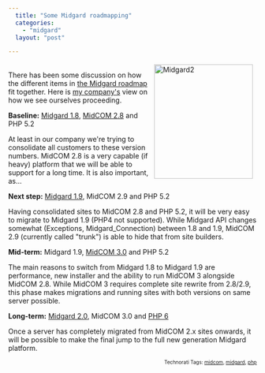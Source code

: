 ```yaml
---
  title: "Some Midgard roadmapping"
  categories: 
    - "midgard"
  layout: "post"

---
```

<p>
<img src="https://d2vqpl3tx84ay5.cloudfront.net/midgard2.jpg" height="232" width="200" border="0" align="right" hspace="8" vspace="4" alt="Midgard2" /><br />There has been some discussion on how the different items in <a href="http://trac.midgard-project.org/roadmap">the Midgard roadmap</a> fit together. Here is <a href="http://nemein.com/en/">my company's</a> view on how we see ourselves proceeding.
</p><p>
<strong>Baseline:</strong> <a href="http://www.midgard-project.org/midgard/1.8">Midgard 1.8</a>, <a href="http://www.midgard-project.org/updates/view/midcom_2-8-0_released.html">MidCOM 2.8</a> and PHP 5.2
</p><p>
At least in our company we're trying to consolidate all customers to these version numbers. MidCOM 2.8 is a very capable (if heavy) platform that we will be able to support for a long time. It is also important, as...
</p><p>
<strong>Next step:</strong> <a href="http://www.midgard-project.org/midgard/1.9">Midgard 1.9</a>, MidCOM 2.9 and PHP 5.2
</p><p>
Having consolidated sites to MidCOM 2.8 and PHP 5.2, it will be very easy to migrate to Midgard 1.9 (PHP4 not supported). While Midgard API changes somewhat (Exceptions, Midgard_Connection) between 1.8 and 1.9, MidCOM 2.9 (currently called &quot;trunk&quot;) is able to hide that from site builders.
</p><p>
<strong>Mid-term:</strong> Midgard 1.9, <a href="http://www.l.google.com/url?sa=t&amp;ct=res&amp;cd=1&amp;url=http%3A%2F%2Fbergie.iki.fi%2Fblog%2Fsome_plans_for_midcom_3.html&amp;ei=UDHZR5aBEIv2wwGA6KGsCA&amp;usg=AFQjCNEQ3rNK3au_rKV9pFWGCdlDhlJodw&amp;sig2=pmP2wAex6bqrh1IJKbfCZA">MidCOM 3.0</a> and PHP 5.2
</p><p>
The main reasons to switch from Midgard 1.8 to Midgard 1.9 are performance, new installer and the ability to run MidCOM 3 alongside MidCOM 2.8. While MidCOM 3 requires complete site rewrite from 2.8/2.9, this phase makes migrations and running sites with both versions on same server possible.
</p><p>
<strong>Long-term:</strong> <a href="http://trac.midgard-project.org/milestone/Midgard%202.0">Midgard 2.0</a>, MidCOM 3.0 and <a href="http://www.dotvoid.com/view.php?id=57">PHP 6</a>
</p><p>
Once a server has completely migrated from MidCOM 2.x sites onwards, it will be possible to make the final jump to the full new generation Midgard platform.
</p>
<p style="text-align:right;font-size:10px;">Technorati Tags: <a href="http://www.technorati.com/tag/midcom">midcom</a>, <a href="http://www.technorati.com/tag/midgard">midgard</a>, <a href="http://www.technorati.com/tag/php">php</a></p>
